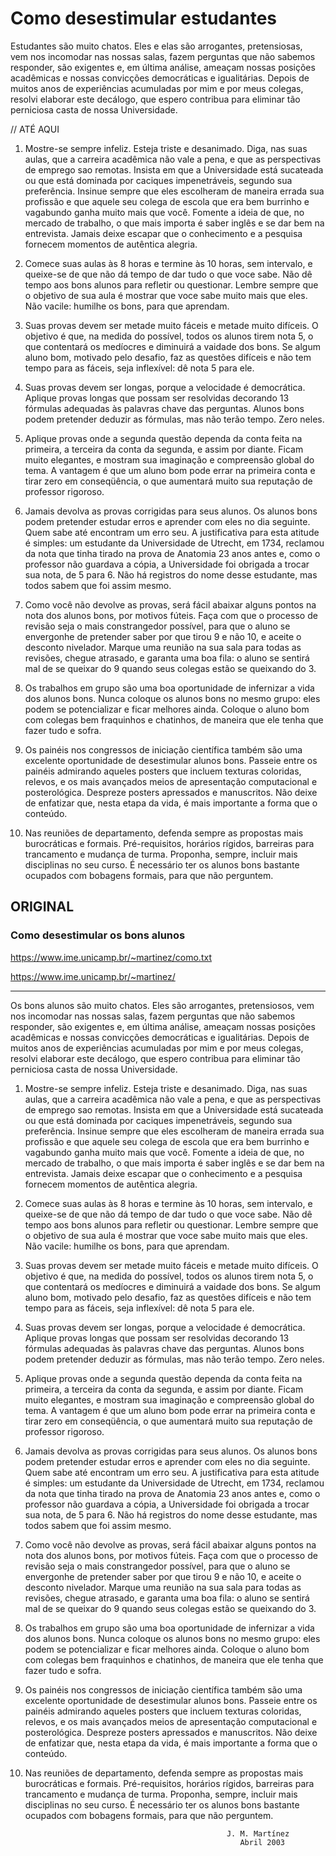 # Como desestimular estudantes

Estudantes são muito chatos. Eles e elas são arrogantes, pretensiosas,  
vem nos incomodar nas nossas salas, 
fazem perguntas que não sabemos  responder, 
são exigentes e, em última análise, ameaçam nossas posições  acadêmicas e nossas convicções democráticas e igualitárias. 
Depois de muitos anos de experiências acumuladas por mim e por meus colegas, 
resolvi elaborar este decálogo, que espero contribua para eliminar tão perniciosa casta de nossa Universidade.

// ATÉ AQUI
 
1. Mostre-se sempre infeliz. Esteja triste e desanimado. Diga, nas suas aulas, que a carreira acadêmica não vale a pena, e que as perspectivas de emprego sao remotas. Insista em que a Universidade está sucateada ou que está dominada por caciques impenetráveis, segundo sua preferência. Insinue sempre que eles escolheram de maneira errada sua profissão e que aquele seu colega de escola que era bem burrinho e vagabundo ganha muito mais que você. Fomente a ideia de que, no mercado de trabalho, o que mais importa é saber inglês e se dar bem na entrevista. Jamais deixe escapar que o conhecimento e a pesquisa fornecem momentos de autêntica alegria.
 
2. Comece suas aulas às 8 horas e termine às 10 horas, sem intervalo, e 
queixe-se de que não dá tempo de dar tudo o que voce sabe. Não dê tempo aos
 bons alunos para refletir ou questionar. Lembre sempre que o objetivo de 
sua aula é mostrar que voce sabe muito mais que eles. Não vacile: humilhe 
os bons, para que aprendam.
 
3. Suas provas devem ser metade muito fáceis e metade muito difíceis. O 
objetivo é que, na medida do possível, todos os alunos tirem nota 5, o que 
contentará os medíocres e diminuirá a vaidade dos bons. Se algum aluno bom,
 motivado pelo desafio, faz as questões difíceis e não tem tempo para as fáceis,
 seja inflexível: dê nota 5 para ele.
 
4. Suas provas devem ser longas, porque a velocidade é democrática. Aplique 
provas longas que possam ser resolvidas decorando 13 fórmulas adequadas às 
palavras chave das perguntas. Alunos bons podem pretender deduzir as fórmulas, 
mas não terão tempo. Zero neles. 
 
5. Aplique provas onde a segunda questão dependa da conta feita na primeira, 
a terceira da conta da segunda, e assim por diante. Ficam muito elegantes, e 
mostram sua imaginação e compreensão global do tema. A vantagem é que um aluno
 bom pode errar na primeira conta e tirar zero em conseqüência, o que aumentará
 muito sua reputação de professor rigoroso.
 
6. Jamais devolva as provas corrigidas para seus alunos. Os alunos bons podem 
pretender estudar erros e aprender com eles no dia seguinte. Quem sabe até 
encontram um erro seu. A justificativa para esta atitude é simples: um 
estudante da Universidade de Utrecht, em 1734, reclamou da nota que tinha 
tirado na prova de Anatomia 23 anos antes e, como 
o professor não guardava a cópia, a Universidade foi obrigada a trocar sua 
nota, de 5 para 6. Não há registros do nome desse estudante, mas todos sabem 
que foi assim mesmo.
 
7. Como você não devolve as provas, será fácil abaixar alguns pontos na nota dos alunos bons, por motivos fúteis. Faça com que o processo de revisão seja  o mais constrangedor possível, para que o aluno se envergonhe de pretender saber por que tirou 9 e não 10, e aceite o desconto nivelador. Marque uma reunião na sua sala para todas as revisões, chegue atrasado, e garanta uma boa fila: o aluno se sentirá mal de se queixar do 9 quando seus colegas estão se queixando do 3.
 
8. Os trabalhos em grupo são uma boa oportunidade de infernizar a vida dos  alunos bons. Nunca coloque os alunos bons no mesmo grupo: eles podem se  potencializar e ficar melhores ainda. Coloque o aluno bom com colegas bem fraquinhos e chatinhos, de maneira que ele tenha que fazer tudo e sofra. 
 
9. Os painéis nos congressos de iniciação científica também são uma excelente  oportunidade de desestimular alunos bons. Passeie entre os painéis admirando aqueles posters que incluem texturas coloridas, relevos, e os mais avançados  meios de apresentação computacional e posterológica. Despreze posters apressados e manuscritos. Não deixe de enfatizar que, nesta etapa da vida, é mais importante a forma que o conteúdo. 
 
10. Nas reuniões de departamento, defenda sempre as propostas mais burocráticas e  formais. Pré-requisitos, horários rígidos, barreiras para trancamento e mudança  de turma. Proponha, sempre, incluir mais disciplinas no seu curso. É  necessário ter os alunos bons bastante ocupados com bobagens formais, para que não perguntem.
 


## ORIGINAL

### Como desestimular os bons alunos

https://www.ime.unicamp.br/~martinez/como.txt

https://www.ime.unicamp.br/~martinez/

-------------------------------- 
Os bons alunos são muito chatos. Eles são arrogantes, pretensiosos,  vem nos incomodar nas nossas salas, fazem perguntas que não sabemos  responder, são exigentes e, em última análise, ameaçam nossas posições  acadêmicas e nossas convicções democráticas e igualitárias. Depois de muitos anos de experiências acumuladas por mim e por meus colegas, resolvi elaborar este decálogo, que espero contribua para eliminar tão perniciosa casta de nossa Universidade.
 
1. Mostre-se sempre infeliz. Esteja triste e desanimado. Diga, nas suas aulas, que a carreira acadêmica não vale a pena, e que as perspectivas de emprego sao remotas. Insista em que a Universidade está sucateada ou que está dominada por caciques impenetráveis, segundo sua preferência. Insinue sempre que eles escolheram de maneira errada sua profissão e que aquele seu colega de escola que era bem burrinho e vagabundo ganha muito mais que você. Fomente a ideia de que, no mercado de trabalho, o que mais importa é saber inglês e se dar bem na entrevista. Jamais deixe escapar que o conhecimento e a pesquisa fornecem momentos de autêntica alegria.
 
2. Comece suas aulas às 8 horas e termine às 10 horas, sem intervalo, e 
queixe-se de que não dá tempo de dar tudo o que voce sabe. Não dê tempo aos
 bons alunos para refletir ou questionar. Lembre sempre que o objetivo de 
sua aula é mostrar que voce sabe muito mais que eles. Não vacile: humilhe 
os bons, para que aprendam.
 
3. Suas provas devem ser metade muito fáceis e metade muito difíceis. O 
objetivo é que, na medida do possível, todos os alunos tirem nota 5, o que 
contentará os medíocres e diminuirá a vaidade dos bons. Se algum aluno bom,
 motivado pelo desafio, faz as questões difíceis e não tem tempo para as fáceis,
 seja inflexível: dê nota 5 para ele.
 
4. Suas provas devem ser longas, porque a velocidade é democrática. Aplique 
provas longas que possam ser resolvidas decorando 13 fórmulas adequadas às 
palavras chave das perguntas. Alunos bons podem pretender deduzir as fórmulas, 
mas não terão tempo. Zero neles. 
 
5. Aplique provas onde a segunda questão dependa da conta feita na primeira, 
a terceira da conta da segunda, e assim por diante. Ficam muito elegantes, e 
mostram sua imaginação e compreensão global do tema. A vantagem é que um aluno
 bom pode errar na primeira conta e tirar zero em conseqüência, o que aumentará
 muito sua reputação de professor rigoroso.
 
6. Jamais devolva as provas corrigidas para seus alunos. Os alunos bons podem 
pretender estudar erros e aprender com eles no dia seguinte. Quem sabe até 
encontram um erro seu. A justificativa para esta atitude é simples: um 
estudante da Universidade de Utrecht, em 1734, reclamou da nota que tinha 
tirado na prova de Anatomia 23 anos antes e, como 
o professor não guardava a cópia, a Universidade foi obrigada a trocar sua 
nota, de 5 para 6. Não há registros do nome desse estudante, mas todos sabem 
que foi assim mesmo.
 
7. Como você não devolve as provas, será fácil abaixar alguns pontos na nota dos alunos bons, por motivos fúteis. Faça com que o processo de revisão seja  o mais constrangedor possível, para que o aluno se envergonhe de pretender saber por que tirou 9 e não 10, e aceite o desconto nivelador. Marque uma reunião na sua sala para todas as revisões, chegue atrasado, e garanta uma boa fila: o aluno se sentirá mal de se queixar do 9 quando seus colegas estão se queixando do 3.
 
8. Os trabalhos em grupo são uma boa oportunidade de infernizar a vida dos  alunos bons. Nunca coloque os alunos bons no mesmo grupo: eles podem se  potencializar e ficar melhores ainda. Coloque o aluno bom com colegas bem fraquinhos e chatinhos, de maneira que ele tenha que fazer tudo e sofra. 
 
9. Os painéis nos congressos de iniciação científica também são uma excelente  oportunidade de desestimular alunos bons. Passeie entre os painéis admirando aqueles posters que incluem texturas coloridas, relevos, e os mais avançados  meios de apresentação computacional e posterológica. Despreze posters apressados e manuscritos. Não deixe de enfatizar que, nesta etapa da vida, é mais importante a forma que o conteúdo. 
 
10. Nas reuniões de departamento, defenda sempre as propostas mais burocráticas e  formais. Pré-requisitos, horários rígidos, barreiras para trancamento e mudança  de turma. Proponha, sempre, incluir mais disciplinas no seu curso. É  necessário ter os alunos bons bastante ocupados com bobagens formais, para que não perguntem.
 
                                                     J. M. Martínez
                                                        Abril 2003

